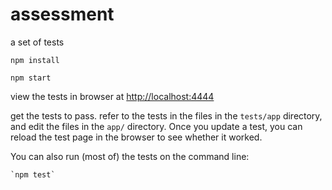 # assessment
a set of tests


`npm install`

`npm start`

view the tests in browser at
[http://localhost:4444](http://localhost:4444)

get the tests to pass. refer to the tests in the files in the `tests/app` directory, and edit the files in the `app/` directory.
Once you update a test, you can reload the test page in the browser to see whether it worked.


You can also run (most of) the tests on the command line:

    `npm test`
